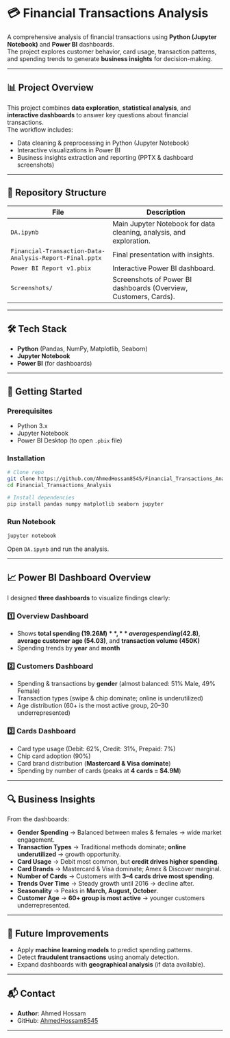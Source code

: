 # 💳 Financial Transactions Analysis

A comprehensive analysis of financial transactions using **Python (Jupyter Notebook)** and **Power BI** dashboards.  
The project explores customer behavior, card usage, transaction patterns, and spending trends to generate **business insights** for decision-making.

---

## 📊 Project Overview

This project combines **data exploration**, **statistical analysis**, and **interactive dashboards** to answer key questions about financial transactions.  
The workflow includes:

- Data cleaning & preprocessing in Python (Jupyter Notebook)  
- Interactive visualizations in Power BI  
- Business insights extraction and reporting (PPTX & dashboard screenshots)  

---

## 📁 Repository Structure

| File | Description |
|------|-------------|
| `DA.ipynb` | Main Jupyter Notebook for data cleaning, analysis, and exploration. |
| `Financial-Transaction-Data-Analysis-Report-Final.pptx` | Final presentation with insights. |
| `Power BI Report v1.pbix` | Interactive Power BI dashboard. |
| `Screenshots/` | Screenshots of Power BI dashboards (Overview, Customers, Cards). |

---

## 🛠️ Tech Stack

- **Python** (Pandas, NumPy, Matplotlib, Seaborn)  
- **Jupyter Notebook**  
- **Power BI** (for dashboards)  

---

## 🚀 Getting Started

### Prerequisites

- Python 3.x  
- Jupyter Notebook  
- Power BI Desktop (to open `.pbix` file)  

### Installation

```bash
# Clone repo
git clone https://github.com/AhmedHossam8545/Financial_Transactions_Analysis.git
cd Financial_Transactions_Analysis

# Install dependencies
pip install pandas numpy matplotlib seaborn jupyter
```

### Run Notebook

```bash
jupyter notebook
```

Open `DA.ipynb` and run the analysis.

---

## 📈 Power BI Dashboard Overview

I designed **three dashboards** to visualize findings clearly:

### 1️⃣ Overview Dashboard
- Shows **total spending ($19.26M)**, **average spending ($42.8)**, **average customer age (54.03)**, and **transaction volume (450K)**  
- Spending trends by **year** and **month**  

### 2️⃣ Customers Dashboard
- Spending & transactions by **gender** (almost balanced: 51% Male, 49% Female)  
- Transaction types (swipe & chip dominate; online is underutilized)  
- Age distribution (60+ is the most active group, 20–30 underrepresented)  

### 3️⃣ Cards Dashboard
- Card type usage (Debit: 62%, Credit: 31%, Prepaid: 7%)  
- Chip card adoption (90%)  
- Card brand distribution (**Mastercard & Visa dominate**)  
- Spending by number of cards (peaks at **4 cards = $4.9M**)  

---

## 🔍 Business Insights

From the dashboards:

- **Gender Spending** → Balanced between males & females → wide market engagement.  
- **Transaction Types** → Traditional methods dominate; **online underutilized** → growth opportunity.  
- **Card Usage** → Debit most common, but **credit drives higher spending**.  
- **Card Brands** → Mastercard & Visa dominate; Amex & Discover marginal.  
- **Number of Cards** → Customers with **3–4 cards drive most spending**.  
- **Trends Over Time** → Steady growth until 2016 → decline after.  
- **Seasonality** → Peaks in **March, August, October**.  
- **Customer Age** → **60+ group is most active** → younger customers underrepresented.  

---

## 📌 Future Improvements

- Apply **machine learning models** to predict spending patterns.  
- Detect **fraudulent transactions** using anomaly detection.  
- Expand dashboards with **geographical analysis** (if data available).  

---

## 📬 Contact

- **Author**: Ahmed Hossam  
- GitHub: [AhmedHossam8545](https://github.com/AhmedHossam8545)  

---
